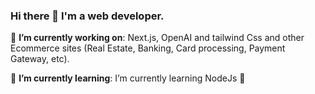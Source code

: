 ### Hi there 👋 I'm a web developer.


🔭 **I’m currently working on**: Next.js, OpenAI and tailwind Css and other Ecommerce sites (Real Estate, Banking, Card processing, Payment Gateway, etc).

🌱 **I’m currently learning**: I’m currently learning NodeJs 🤣


<!--
**Sumittecorb/Sumittecorb** is a ✨ _special_ ✨ repository because its `README.md` (this file) appears on your GitHub profile.

Here are some ideas to get you started:

- 🔭 I’m currently working on ...
- 🌱 I’m currently learning ...
- 👯 I’m looking to collaborate on ...
- 🤔 I’m looking for help with ...
- 💬 Ask me about ...
- 📫 How to reach me: ...
- 😄 Pronouns: ...
- ⚡ Fun fact: ...
-->
